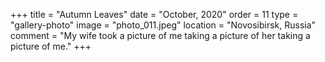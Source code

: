 +++
title = "Autumn Leaves"
date = "October, 2020"
order = 11
type = "gallery-photo"
image = "photo_011.jpeg"
location = "Novosibirsk, Russia"
comment = "My wife took a picture of me taking a picture of her taking a picture of me."
+++
